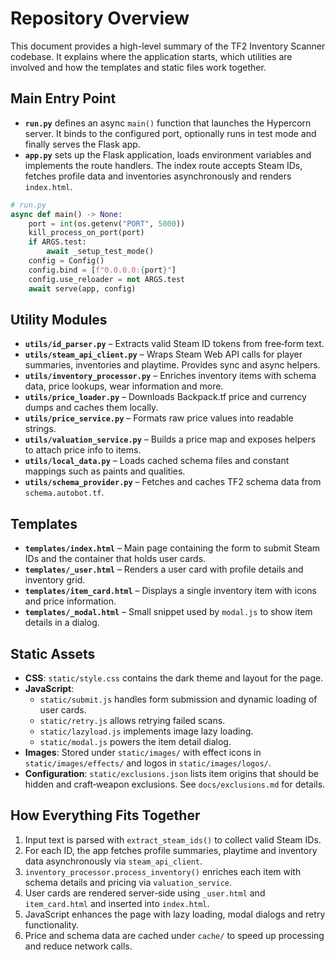 # Repository Overview

This document provides a high-level summary of the TF2 Inventory Scanner codebase. It explains where the application starts, which utilities are involved and how the templates and static files work together.

## Main Entry Point

- **`run.py`** defines an async `main()` function that launches the Hypercorn server. It binds to the configured port, optionally runs in test mode and finally serves the Flask app.
- **`app.py`** sets up the Flask application, loads environment variables and implements the route handlers. The index route accepts Steam IDs, fetches profile data and inventories asynchronously and renders `index.html`.

```python
# run.py
async def main() -> None:
    port = int(os.getenv("PORT", 5000))
    kill_process_on_port(port)
    if ARGS.test:
        await _setup_test_mode()
    config = Config()
    config.bind = [f"0.0.0.0:{port}"]
    config.use_reloader = not ARGS.test
    await serve(app, config)
```

## Utility Modules

- **`utils/id_parser.py`** – Extracts valid Steam ID tokens from free‑form text.
- **`utils/steam_api_client.py`** – Wraps Steam Web API calls for player summaries, inventories and playtime. Provides sync and async helpers.
- **`utils/inventory_processor.py`** – Enriches inventory items with schema data, price lookups, wear information and more.
- **`utils/price_loader.py`** – Downloads Backpack.tf price and currency dumps and caches them locally.
- **`utils/price_service.py`** – Formats raw price values into readable strings.
- **`utils/valuation_service.py`** – Builds a price map and exposes helpers to attach price info to items.
- **`utils/local_data.py`** – Loads cached schema files and constant mappings such as paints and qualities.
- **`utils/schema_provider.py`** – Fetches and caches TF2 schema data from `schema.autobot.tf`.

## Templates

- **`templates/index.html`** – Main page containing the form to submit Steam IDs and the container that holds user cards.
- **`templates/_user.html`** – Renders a user card with profile details and inventory grid.
- **`templates/item_card.html`** – Displays a single inventory item with icons and price information.
- **`templates/_modal.html`** – Small snippet used by `modal.js` to show item details in a dialog.

## Static Assets

- **CSS**: `static/style.css` contains the dark theme and layout for the page.
- **JavaScript**:
  - `static/submit.js` handles form submission and dynamic loading of user cards.
  - `static/retry.js` allows retrying failed scans.
  - `static/lazyload.js` implements image lazy loading.
  - `static/modal.js` powers the item detail dialog.
- **Images**: Stored under `static/images/` with effect icons in `static/images/effects/` and logos in `static/images/logos/`.
- **Configuration**: `static/exclusions.json` lists item origins that should be hidden and craft‑weapon exclusions. See `docs/exclusions.md` for details.

## How Everything Fits Together

1. Input text is parsed with `extract_steam_ids()` to collect valid Steam IDs.
2. For each ID, the app fetches profile summaries, playtime and inventory data asynchronously via `steam_api_client`.
3. `inventory_processor.process_inventory()` enriches each item with schema details and pricing via `valuation_service`.
4. User cards are rendered server‑side using `_user.html` and `item_card.html` and inserted into `index.html`.
5. JavaScript enhances the page with lazy loading, modal dialogs and retry functionality.
6. Price and schema data are cached under `cache/` to speed up processing and reduce network calls.


